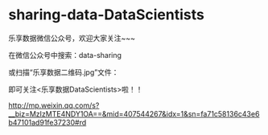 # sharing-data-DataScientists

乐享数据微信公众号，欢迎大家关注~~~

在微信公众号中搜索：data-sharing

或扫描“乐享数据二维码.jpg”文件：

即可关注<乐享数据DataScientists>啦！！


<http://mp.weixin.qq.com/s?__biz=MzIzMTE4NDY1OA==&mid=407544267&idx=1&sn=fa71c58136c43e6b47101ad91fe37230#rd>
